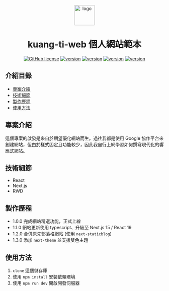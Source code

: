 <div align="center">
  <a href="https://www.kuang-ti.com">
    <picture>
      <img alt="logo" src="https://www.kuang-ti.com/images/logo.svg" height="64">
    </picture>
  </a>
  <h1>kuang-ti-web 個人網站範本</h1>
  <a href="https://github.com/yd-tw/kuang-ti-web/blob/main/LICENSE"><img alt="GitHub license" src="https://img.shields.io/badge/license-MIT-green"></a>
  <a href="https://github.com/yd-tw/kuang-ti-web/blob/main/package.json"><img alt="version" src="https://img.shields.io/badge/Next.js-16-blue"></a>
  <a href="https://github.com/yd-tw/kuang-ti-web/blob/main/package.json"><img alt="version" src="https://img.shields.io/badge/React-19-blue"></a>
  <a href="https://github.com/yd-tw/kuang-ti-web/blob/main/package.json"><img alt="version" src="https://img.shields.io/badge/TailwindCSS-4-blue"></a>
  <a href="https://docs.codecat.tw/next-staticblog"><img alt="version" src="https://img.shields.io/badge/next_staticblog-0.1-blue"></a>
</div>

## 介紹目錄

- [專案介紹](#專案介紹)
- [技術細節](#技術細節)
- [製作歷程](#製作歷程)
- [使用方法](#使用方法)

## 專案介紹

這個專案的啟發是來自於期望優化網站而生。過往我都是使用 Google 協作平台來創建網站，但由於樣式固定且功能較少，因此我自行上網學習如何撰寫現代化的響應式網站。

## 技術細節

- React
- Next.js
- RWD

## 製作歷程

- 1.0.0 完成網站精選功能，正式上線
- 1.1.0 網站更新使用 typescript、升級至 Next.js 15 / React 19
- 1.2.0 合併原先部落格網站 (使用 `next-staticblog`)
- 1.3.0 添加 `next-theme` 並支援雙色主題

## 使用方法

1. `clone` 這個儲存庫
2. 使用 `npm install` 安裝依賴環境
3. 使用 `npm run dev` 開啟開發伺服器
